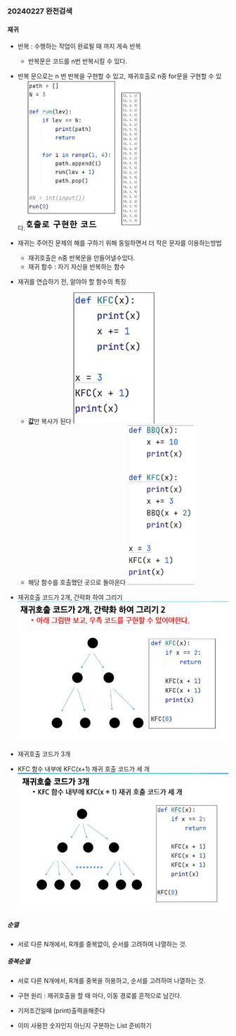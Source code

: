 ### 20240227 완전검색


#### 재귀

- 반복 : 수행하는 작업이 완료될 때 까지 게속 반복
  - 반복문은 코드를 n번 반복시킬 수 있다.
    
- 반복 문으로는 n 번 반복을 구현할 수 있고,
  재귀호출로 n중 for문을 구현할 수 있다.
  ![img.png](img.png)
- 재귀는 주어진 문제의 해를 구하기 위해 동일하면서 더 작은 문자를 이용하는방법
   - 재귀호출은 n중 반복문을 만들어낼수있다. 
    - 재귀 함수 : 자기 자신을 반복하는 함수
    

- 재귀를 연습하기 전, 알야아 할 함수의 특징 
    - **값**만 복사가 된다
      ![img_1.png](img_1.png)
    - 해당 함수를 호출했던 곳으로 돌아온다
    ![img_2.png](img_2.png)




- 재귀호출 코드가 2개, 간략화 하여 그리기
![img_3.png](img_3.png)
  
- 재귀호출 코드가 3개
- KFC 함수 내부에 KFC(x+1) 재귀 호출 코드가 세 개
![img_4.png](img_4.png)
  



##### 순열

- 서로 다른 N개에서, R개를 중복없이, 순서를 고려하여 나열하는 것.

##### 중복순열

- 서로 다른 N개에서, R개를 중복을 허용하고, 순서를 고려하여 나열하는 것.
- 구현 원리 : 재귀호출을 할 때 마다, 이동 경로를 흔적으로 남긴다.

- 기저조건일때 (print)출력을해준다

- 이미 사용한 숫자인지 아닌지 구분하는 List 준비하기

